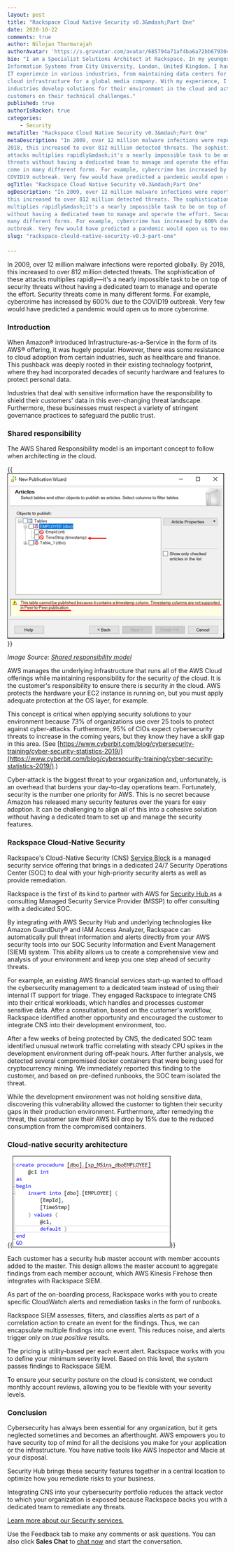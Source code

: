 ```yaml
---
layout: post
title: "Rackspace Cloud Native Security v0.3&mdash;Part One"
date: 2020-10-22
comments: true
author: Nilojan Tharmarajah
authorAvatar: 'https://s.gravatar.com/avatar/685794a71af4ba6a72bb679304669e9a'
bio: "I am a Specialist Solutions Architect at Rackspace. In my younger days, I earned a degree in
Information Systems from City University, London, United Kingdom. I have close to 15 years of technical
IT experience in various industries, from maintaining data centers for multiple companies to deploying
cloud infrastructure for a global media company. With my experience, I now help companies from various
industries develop solutions for their environment in the cloud and act as a sounding board to advise
customers on their technical challenges."
published: true
authorIsRacker: true
categories:
    - Security
metaTitle: "Rackspace Cloud Native Security v0.3&mdash;Part One"
metaDescription: "In 2009, over 12 million malware infections were reported globally. By
2018, this increased to over 812 million detected threats. The sophistication of these
attacks multiplies rapidly&mdash;it's a nearly impossible task to be on top of security
threats without having a dedicated team to manage and operate the effort. Security threats
come in many different forms. For example, cybercrime has increased by 600% due to the
COVID19 outbreak. Very few would have predicted a pandemic would open us to more cybercrime."
ogTitle: "Rackspace Cloud Native Security v0.3&mdash;Part One"
ogDescription: "In 2009, over 12 million malware infections were reported globally. By 2018,
this increased to over 812 million detected threats. The sophistication of these attacks
multiplies rapidly&mdash;it's a nearly impossible task to be on top of security threats
without having a dedicated team to manage and operate the effort. Security threats come in
many different forms. For example, cybercrime has increased by 600% due to the COVID19
outbreak. Very few would have predicted a pandemic would open us to more cybercrime."
slug: "rackspace-clould-native-security-v0.3-part-one"

---
```


In 2009, over 12 million malware infections were reported globally. By 2018, this increased
to over 812 million detected threats. The sophistication of these attacks multiplies
rapidly&mdash;it's a nearly impossible task to be on top of security threats without having
a dedicated team to manage and operate the effort. Security threats come in many different
forms. For example, cybercrime has increased by 600% due to the COVID19 outbreak. Very few
would have predicted a pandemic would open us to more cybercrime.


<!--more-->

### Introduction

When Amazon&reg; introduced Infrastructure-as-a-Service in the form of its AWS&reg; offering,
it was hugely popular. However, there was some resistance to cloud adoption from certain
industries, such as healthcare and finance. This pushback was deeply rooted in their existing
technology footprint, where they had incorporated decades of security hardware and features
to protect personal data. 

Industries that deal with sensitive information have the responsibility to shield their
customers' data in this ever-changing threat landscape. Furthermore, these businesses must
respect a variety of stringent governance practices to safeguard the public trust. 

### Shared responsibility

The AWS Shared Responsibility model is an important concept to follow when architecting
*in* the cloud.

{{<img src="Picture1.png" title="" alt="">}}

*Image Source: [Shared responsibility model](https://aws.amazon.com/compliance/shared-responsibility-model/#:~:text=Security%20and%20Compliance%20is%20a%20shared%20responsibility%20between%20AWS%20and%20the%20customer.&text=The%20customer%20assumes%20responsibility%20and,AWS%20provided%20security%20group%20firewall)*

AWS manages the underlying infrastructure that runs all of the AWS Cloud offerings while
maintaining responsibility for the security *of* the cloud. It is the customer's
responsibility to ensure there is security *in* the cloud. AWS protects the hardware your
EC2 instance is running on, but you must apply adequate protection at the OS layer, for
example. 

This concept is critical when applying security solutions to your environment because 73%
of organizations use over 25 tools to protect against cyber-attacks. Furthermore, 95% of
CIOs expect cybersecurity threats to increase in the coming years, but they know they have
a skill gap in this area. (See
[https://www.cyberbit.com/blog/cybersecurity-training/cyber-security-statistics-2019/](https://www.cyberbit.com/blog/cybersecurity-training/cyber-security-statistics-2019/).)

Cyber-attack is the biggest threat to your organization and, unfortunately, is an overhead
that burdens your day-to-day operations team. Fortunately, security is the number one
priority for AWS. This is no secret because Amazon has released many security features over
the years for easy adoption. It can be challenging to align all of this into a cohesive
solution without having a dedicated team to set up and manage the security features. 

### Rackspace Cloud-Native Security 

Rackspace's Cloud-Native Security (CNS) [Service Block](https://www.rackspace.com/cloud/public/service-blocks)
is a managed security service offering that brings in a dedicated 24/7 Security Operations
Center (SOC) to deal with your high-priority security alerts as well as provide remediation.  

Rackspace is the first of its kind to partner with AWS for
[Security Hub ](https://aws.amazon.com/security-hub/?aws-security-hub-blogs.sort-by=item.additionalFields.createdDate&aws-security-hub-blogs.sort-order=desc)
as a consulting Managed Security Service Provider (MSSP) to offer consulting with a dedicated
SOC.

By integrating with AWS Security Hub and underlying technologies like Amazon GuardDuty&reg;
and IAM Access Analyzer, Rackspace can automatically pull threat information and alerts
directly from your AWS security tools into our SOC Security Information and Event Management
(SIEM) system. This ability allows us to create a comprehensive view and analysis of your
environment and keep you one step ahead of security threats.

For example, an existing AWS financial services start-up wanted to offload the cybersecurity
management to a dedicated team instead of using their internal IT support for triage. They
engaged Rackspace to integrate CNS into their critical workloads, which handles and
processes customer sensitive data. After a consultation, based on the customer's workflow,
Rackspace identified another opportunity and encouraged the customer to integrate CNS into
their development environment, too.

After a few weeks of being protected by CNS, the dedicated SOC team identified unusual
network traffic correlating with steady CPU spikes in the development environment during
off-peak hours. After further analysis, we detected several compromised docker containers
that were being used for cryptocurrency mining. We immediately reported this finding to the
customer, and based on pre-defined runbooks, the SOC team isolated the threat. 

While the development environment was not holding sensitive data, discovering this
vulnerability allowed the customer to tighten their security gaps in their production
environment. Furthermore, after remedying the threat, the customer saw their AWS bill drop
by 15% due to the reduced consumption from the compromised containers.

### Cloud-native security architecture

{{<img src="Picture2.png" title="" alt="">}}

Each customer has a security hub master account with member accounts added to the master.
This design allows the master account to aggregate findings from each member account, which
AWS Kinesis Firehose then integrates with Rackspace SIEM.

As part of the on-boarding process, Rackspace works with you to create specific CloudWatch
alerts and remediation tasks in the form of runbooks. 

Rackspace SIEM assesses, filters, and classifies alerts as part of a correlation action to
create an event for the findings. Thus, we can encapsulate multiple findings into one event.
This reduces noise, and alerts trigger only on *true positive* results. 

The pricing is utility-based per each event alert. Rackspace works with you to define your
minimum severity level. Based on this level, the system passes findings to Rackspace SIEM.

To ensure your security posture on the cloud is consistent, we conduct monthly account
reviews, allowing you to be flexible with your severity levels.

### Conclusion

Cybersecurity has always been essential for any organization, but it gets neglected
sometimes and becomes an afterthought. AWS empowers you to have security top of mind for
all the decisions you make for your application or the infrastructure. You have native tools
like AWS Inspector and Macie at your disposal. 

Security Hub brings these security features together in a central location to optimize how
you remediate risks to your business. 

Integrating CNS into your cybersecurity portfolio reduces the attack vector to which your
organization is exposed because Rackspace backs you with a dedicated team to remediate any
threats.

<a class="cta teal" id="cta" href="https://www.rackspace.com/security">Learn more about our Security services.</a>

Use the Feedback tab to make any comments or ask questions. You can also click
**Sales Chat** to [chat now](https://www.rackspace.com/) and start the conversation.
